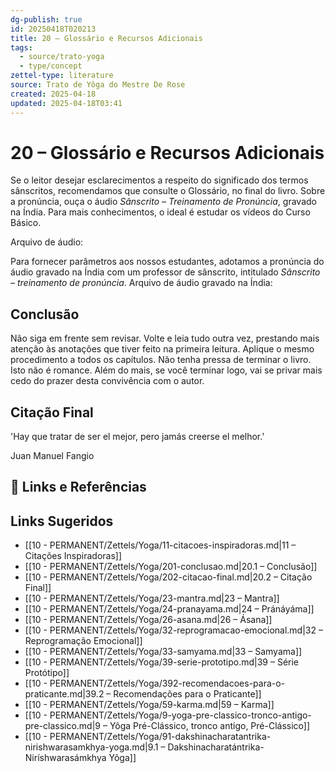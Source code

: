 ```yaml
---
dg-publish: true
id: 20250418T020213
title: 20 – Glossário e Recursos Adicionais
tags:
  - source/trato-yoga
  - type/concept
zettel-type: literature
source: Trato de Yôga do Mestre De Rose
created: 2025-04-18
updated: 2025-04-18T03:41
---
```


# 20 – Glossário e Recursos Adicionais

Se o leitor desejar esclarecimentos a respeito do significado dos termos sânscritos, recomendamos que consulte o Glossário, no final do livro. Sobre a pronúncia, ouça o áudio *Sânscrito – Treinamento de Pronúncia*, gravado na Índia. Para mais conhecimentos, o ideal é estudar os vídeos do Curso Básico.

Arquivo de áudio: 

Para fornecer parâmetros aos nossos estudantes, adotamos a pronúncia do áudio gravado na Índia com um professor de sânscrito, intitulado *Sânscrito – treinamento de pronúncia*. Arquivo de áudio gravado na Índia: 

## Conclusão

Não siga em frente sem revisar. Volte e leia tudo outra vez, prestando mais atenção às anotações que tiver feito na primeira leitura. Aplique o mesmo procedimento a todos os capítulos. Não tenha pressa de terminar o livro. Isto não é romance. Além do mais, se você terminar logo, vai se privar mais cedo do prazer desta convivência com o autor.

## Citação Final

'Hay que tratar de ser el mejor, pero jamás creerse el melhor.' 

Juan Manuel Fangio

## 🔗 Links e Referências

## Links Sugeridos

- [[10 - PERMANENT/Zettels/Yoga/11-citacoes-inspiradoras.md|11 – Citações Inspiradoras]]
- [[10 - PERMANENT/Zettels/Yoga/201-conclusao.md|20.1 – Conclusão]]
- [[10 - PERMANENT/Zettels/Yoga/202-citacao-final.md|20.2 – Citação Final]]
- [[10 - PERMANENT/Zettels/Yoga/23-mantra.md|23 – Mantra]]
- [[10 - PERMANENT/Zettels/Yoga/24-pranayama.md|24 – Pránáyáma]]
- [[10 - PERMANENT/Zettels/Yoga/26-asana.md|26 – Ásana]]
- [[10 - PERMANENT/Zettels/Yoga/32-reprogramacao-emocional.md|32 – Reprogramação Emocional]]
- [[10 - PERMANENT/Zettels/Yoga/33-samyama.md|33 – Samyama]]
- [[10 - PERMANENT/Zettels/Yoga/39-serie-prototipo.md|39 – Série Protótipo]]
- [[10 - PERMANENT/Zettels/Yoga/392-recomendacoes-para-o-praticante.md|39.2 – Recomendações para o Praticante]]
- [[10 - PERMANENT/Zettels/Yoga/59-karma.md|59 – Karma]]
- [[10 - PERMANENT/Zettels/Yoga/9-yoga-pre-classico-tronco-antigo-pre-classico.md|9 – Yôga Pré-Clássico, tronco antigo, Pré-Clássico]]
- [[10 - PERMANENT/Zettels/Yoga/91-dakshinacharatantrika-nirishwarasamkhya-yoga.md|9.1 – Dakshinacharatántrika-Niríshwarasámkhya Yôga]]